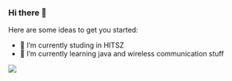### Hi there 👋


Here are some ideas to get you started:

- 🔭 I’m currently studing in HITSZ
- 🌱 I’m currently learning java and wireless communication stuff


![](https://visitor-badge.glitch.me/badge?page_id=wang-ting000.readme)
